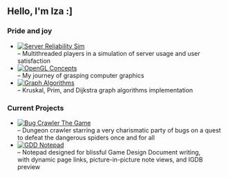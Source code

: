 ## Hello, I'm Iza :]



### Pride and joy 
- [![Server Reliability Sim](https://img.shields.io/badge/Server_Reliability_Sim-red?style=flat&logo=github)](https://github.com/sevna90377/Server_Reliability_Sim)
  <br> – Multithreaded players in a simulation of server usage and user satisfaction  
- [![OpenGL Concepts](https://img.shields.io/badge/OpenGL_Concepts-red?style=flat&logo=github)](https://github.com/sevna90377/OpenGL_concepts)
  <br> – My journey of grasping computer graphics  
- [![Graph Algorithms](https://img.shields.io/badge/Graph_Algorithms-red?style=flat&logo=github)](https://github.com/sevna90377/AZO_graph_algorithms)
  <br> – Kruskal, Prim, and Dijkstra graph algorithms implementation


### Current Projects
- [![Bug Crawler The Game](https://img.shields.io/badge/Bug_Crawler_The_Game-orange?style=flat&logo=github)](https://github.com/sevna90377/BugCrawler-Game/tree/Prototypes)
  <br> – Dungeon crawler starring a very charismatic party of bugs on a quest <br> to defeat the dangerous spiders once and for all  
- [![GDD Notepad](https://img.shields.io/badge/GDD_Notepad-orange?style=flat&logo=github)](https://github.com/sevna90377/design-document-dynamic-notepad)
  <br> – Notepad designed for blissful Game Design Document writing, <br> with dynamic page links, picture-in-picture note views, and IGDB preview  




<br><br>
<!--
![GitHub Stats](https://github-readme-stats.vercel.app/api?username=sevna90377&show_icons=true&theme=merko) <!-- maroongold gruvbox_light-->


<!--  COLOR SCHEMES
no 1
--eerie-black: #1E1E1Fff;
--battleship-gray: #8A8D90ff;
--bole: #7A4031ff;
--jet: #36312Dff;
--silver: #CBCED0ff; 
no 2
--platinum: #DEDEDCff;
--outer-space: #444B50ff;
--battleship-gray: #8A8D90ff;
--dim-gray: #766B63ff;
--bole: #7A4031ff;

-->

